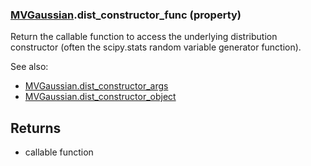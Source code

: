 ### [MVGaussian](MVGaussian.md).dist_constructor_func (property)




Return the callable function to access the underlying distribution
constructor (often the scipy.stats random variable generator function).

See also:

* [MVGaussian.dist_constructor_args](MVGaussian.dist_constructor_args.md)
* [MVGaussian.dist_constructor_object](MVGaussian.dist_constructor_object.md)

Returns
-------
* callable function

